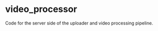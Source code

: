 video_processor
===============

Code for the server side of the uploader and video processing pipeline.

